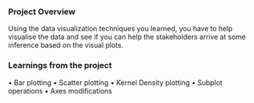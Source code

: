 ### Project Overview

 Using the data visualization techniques you learned, you have to help visualise the data and see if you can help the stakeholders arrive at some inference based on the visual plots.


### Learnings from the project

 •	Bar plotting
•	Scatter plotting
•	Kernel Density plotting
•	Subplot operations
•	Axes modifications



